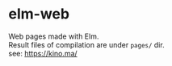 # elm-web
Web pages made with Elm.  
Result files of compilation are under `pages/` dir.  
see: https://kino.ma/  
